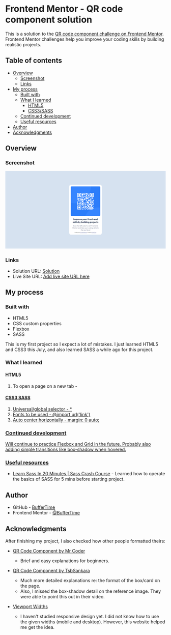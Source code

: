 # Frontend Mentor - QR code component solution

This is a solution to the [QR code component challenge on Frontend Mentor](https://www.frontendmentor.io/challenges/qr-code-component-iux_sIO_H). Frontend Mentor challenges help you improve your coding skills by building realistic projects. 

## Table of contents

- [Overview](#overview)
  - [Screenshot](#screenshot)
  - [Links](#links)
- [My process](#my-process)
  - [Built with](#built-with)
  - [What I learned](#what-i-learned)
    - [HTML5](#html5)
    - [CSS3/SASS](#css3-sass)
  - [Continued development](#continued-development)
  - [Useful resources](#useful-resources)
- [Author](#author)
- [Acknowledgments](#acknowledgments)

## Overview

### Screenshot
![](images/qr-code-screenshot.png)

### Links

- Solution URL: [Solution](https://www.frontendmentor.io/solutions/qr-code-component-using-simple-flexbox-30q9Wy82DD)
- Live Site URL: [Add live site URL here](https://your-live-site-url.com)

## My process

### Built with

- HTML5
- CSS custom properties
- Flexbox
- SASS

This is my first project so I expect a lot of mistakes. I just learned HTML5 and CSS3 this July, and also learned SASS a while ago for this project.

### What I learned

#### HTML5

  1. To open a page on a new tab - <a href="" target="_blank">

#### CSS3 SASS

  1. Universal/global selector - *
  2. Fonts to be used - @import url('link')
  3. Auto center horizontally - margin: 0 auto;

### Continued development

Will continue to practice Flexbox and Grid in the future. Probably also adding simple transitions like box-shadow when hovered.

### Useful resources

- [Learn Sass In 20 Minutes | Sass Crash Course](https://youtu.be/Zz6eOVaaelI) - Learned how to operate the basics of SASS for 5 mins before starting project.

## Author

- GitHub - [BufferTime](https://github.com/BufferTime)
- Frontend Mentor - [@BufferTime](https://www.frontendmentor.io/profile/BufferTime)

## Acknowledgments

After finishing my project, I also checked how other people formatted theirs:
- [QR Code Component by Mr Coder](https://www.youtube.com/watch?v=5BBYPntB-GY)
  - Brief and easy explanations for beginners.

- [QR Code Component by TsbSankara](https://www.youtube.com/watch?v=JFyMWwOxHYM)
  - Much more detailed explanations re: the format of the box/card on the page.
  - Also, I missed the box-shadow detail on the reference image. They were able to point this out in their video.

- [Viewport Widths](https://developer.mozilla.org/en-US/docs/Web/CSS/@media/width)
  - I haven't studied responsive design yet. I did not know how to use the given widths (mobile and desktop). However, this website helped me get the idea.
